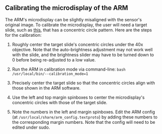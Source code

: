 ## Calibrating the microdisplay of the ARM

The ARM's microdisplay can be slightly misaligned with the sensor's original
image. To calibrate the microdisplay, the user will need a target slide, such as
[this](https://www.thorlabs.com/thorproduct.cfm?partnumber=R1L1S1N), that has a
concentric circle pattern. Here are the steps for the calibration:

1. Roughly center the target slide's concentric circles under the 40x objective.
Note that the auto-brightness adjustment may not work well with the slide, and
the brightness slider may have to be turned down to 0 before being re-adjusted
to a low value.

2. Run the ARM in calibration mode via command-line:
`bash /usr/local/bin/--calibration_mode=1`

3. Precisely center the target slide so that the concentric circles align with
those shown in the ARM software.

4. Use the left and top margin spinboxes to center the microdisplay's concentric
circles with those of the target slide.

5. Note the numbers in the left and margin spinboxes. Edit the ARM config (at
`/usr/local/share/arm_config.textproto`) by adding these numbers to the
corresponding margin numbers. Note that the config will need to be edited under
sudo.
